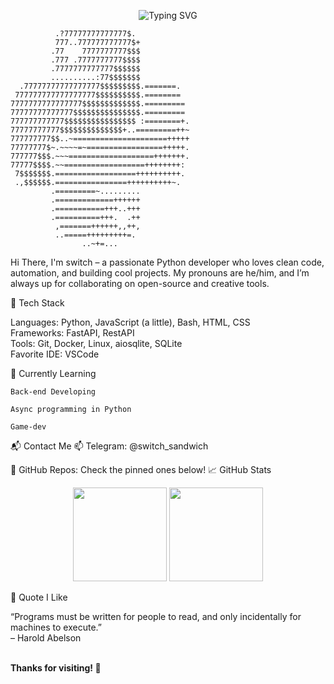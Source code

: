<!-- PROFILE README -->

<p align="center">
  <img src="https://readme-typing-svg.demolab.com?font=Fira+Code&size=24&pause=1000&color=00FFAA&center=true&vCenter=true&width=500&lines=Hi+there!+I'm+switch_sandwich;Python+Developer+%F0%9F%90%8D;Open+Source+Enthusiast+%F0%9F%9A%80;Always+Learning+New+Things+%F0%9F%93%9A" alt="Typing SVG" />
</p>

```ascii 
          .?77777777777777$.            
          777..777777777777$+           
         .77    7777777777$$$           
         .777 .7777777777$$$$           
         .7777777777777$$$$$$           
         ..........:77$$$$$$$           
  .77777777777777777$$$$$$$$$.=======.  
 777777777777777777$$$$$$$$$$.========  
7777777777777777$$$$$$$$$$$$$.========= 
77777777777777$$$$$$$$$$$$$$$.========= 
777777777777$$$$$$$$$$$$$$$$ :========+.
77777777777$$$$$$$$$$$$$$+..=========++~
777777777$$..~=====================+++++
77777777$~.~~~~=~=================+++++.
777777$$$.~~~===================+++++++.
77777$$$$.~~==================++++++++: 
 7$$$$$$$.==================++++++++++. 
 .,$$$$$$.================++++++++++~.  
         .=========~.........           
         .=============++++++           
         .===========+++..+++           
         .==========+++.  .++           
          ,=======++++++,,++,           
          ..=====+++++++++=.            
                ..~+=...     
```
Hi There, I'm switch – a passionate Python developer who loves clean code, automation, and building cool projects.
My pronouns are he/him, and I’m always up for collaborating on open-source and creative tools.

🚀 Tech Stack

Languages: Python, JavaScript (a little), Bash, HTML, CSS  
Frameworks: FastAPI, RestAPI     
Tools: Git, Docker, Linux, aiosqlite, SQLite  
Favorite IDE: VSCode  

🌱 Currently Learning

    Back-end Developing

    Async programming in Python

    Game-dev

📬 Contact Me
📫 Telegram: @switch_sandwich

📁 GitHub Repos: Check the pinned ones below!
📈 GitHub Stats
<p align="center"> <img src="https://github-readme-stats.vercel.app/api?username=switchsandwich&show_icons=true&theme=tokyonight&hide=prs&count_private=true" height="150" /> <img src="https://github-readme-stats.vercel.app/api/top-langs/?username=switchsandwich&layout=compact&theme=tokyonight" height="150" /> </p>
🧠 Quote I Like

“Programs must be written for people to read, and only incidentally for machines to execute.”  
– Harold Abelson


<br><b>Thanks for visiting! 🚀</b> </p>
